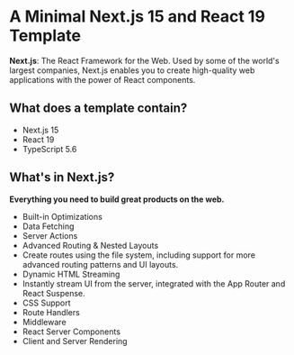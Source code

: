 # A Minimal Next.js 15 and React 19 Template

**Next.js**: The React Framework for the Web. Used by some of the world's largest companies, Next.js enables you to create high-quality web applications with the power of React components.

## What does a template contain?

- Next.js 15
- React 19
- TypeScript 5.6

## What's in Next.js?

**Everything you need to build great products on the web.**

- Built-in Optimizations
- Data Fetching
- Server Actions
- Advanced Routing & Nested Layouts
- Create routes using the file system, including support for more advanced routing patterns and UI layouts.
- Dynamic HTML Streaming
- Instantly stream UI from the server, integrated with the App Router and React Suspense.
- CSS Support
- Route Handlers
- Middleware
- React Server Components
- Client and Server Rendering
